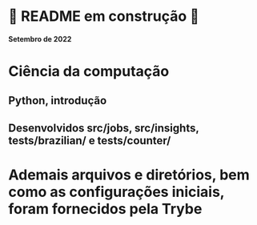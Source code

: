 # 🚧 README em construção 🚧

#### Setembro de 2022

# Ciência da computação
## Python, introdução

## Desenvolvidos src/jobs, src/insights, tests/brazilian/ e tests/counter/

# Ademais arquivos e diretórios, bem como as configurações iniciais, foram fornecidos pela Trybe
